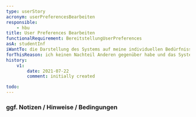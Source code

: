 ```yaml
---
type: userStory
acronym: userPreferencesBearbeiten
responsible:
    - hbu
title: User Preferences Bearbeiten
functionalRequirement: BereitstellungUserPreferences
asA: studentInf
iWantTo: die Darstellung des Systems auf meine individuellen Bedürfnisse einstellen können
forThisReason: ich keinen Nachteil Anderen gegenüber habe und das System an meine Wünsche/Bedürfnisse anpassen kann
history:
    v1:
        date: 2021-07-22
        comment: initially created

todo:
---
```


### ggf. Notizen / Hinweise / Bedingungen
